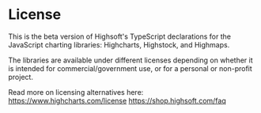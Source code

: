 # License

This is the beta version of Highsoft's TypeScript declarations for the
JavaScript charting libraries: Highcharts, Highstock, and Highmaps.

The libraries are available under different licenses depending on whether it is
intended for commercial/government use, or for a personal or non-profit project.

Read more on licensing alternatives here:
https://www.highcharts.com/license
https://shop.highsoft.com/faq
